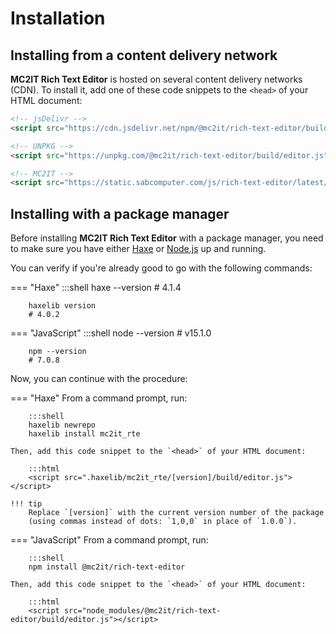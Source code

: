 # Installation

## Installing from a content delivery network
**MC2IT Rich Text Editor** is hosted on several content delivery networks (CDN).
To install it, add one of these code snippets to the `<head>` of your HTML document:

``` html
<!-- jsDelivr -->
<script src="https://cdn.jsdelivr.net/npm/@mc2it/rich-text-editor/build/editor.js"></script>

<!-- UNPKG -->
<script src="https://unpkg.com/@mc2it/rich-text-editor/build/editor.js"></script>

<!-- MC2IT -->
<script src="https://static.sabcomputer.com/js/rich-text-editor/latest/editor.js"></script>
```

## Installing with a package manager
Before installing **MC2IT Rich Text Editor** with a package manager, you need to make sure you have either [Haxe](https://haxe.org) or [Node.js](https://nodejs.org) up and running.

You can verify if you're already good to go with the following commands:

=== "Haxe"
		:::shell
		haxe --version
		# 4.1.4

		haxelib version
		# 4.0.2

=== "JavaScript"
		:::shell
		node --version
		# v15.1.0

		npm --version
		# 7.0.8

Now, you can continue with the procedure:

=== "Haxe"
	From a command prompt, run:

		:::shell
		haxelib newrepo
		haxelib install mc2it_rte

	Then, add this code snippet to the `<head>` of your HTML document:

		:::html
		<script src=".haxelib/mc2it_rte/[version]/build/editor.js"></script>

	!!! tip
		Replace `[version]` with the current version number of the package
		(using commas instead of dots: `1,0,0` in place of `1.0.0`).

=== "JavaScript"
	From a command prompt, run:

		:::shell
		npm install @mc2it/rich-text-editor

	Then, add this code snippet to the `<head>` of your HTML document:

		:::html
		<script src="node_modules/@mc2it/rich-text-editor/build/editor.js"></script>
